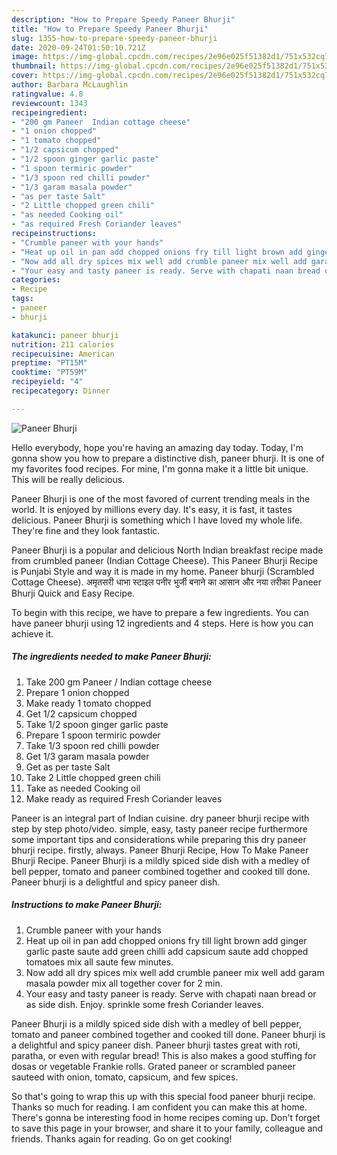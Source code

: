 ```yaml
---
description: "How to Prepare Speedy Paneer Bhurji"
title: "How to Prepare Speedy Paneer Bhurji"
slug: 1355-how-to-prepare-speedy-paneer-bhurji
date: 2020-09-24T01:50:10.721Z
image: https://img-global.cpcdn.com/recipes/2e96e025f51382d1/751x532cq70/paneer-bhurji-recipe-main-photo.jpg
thumbnail: https://img-global.cpcdn.com/recipes/2e96e025f51382d1/751x532cq70/paneer-bhurji-recipe-main-photo.jpg
cover: https://img-global.cpcdn.com/recipes/2e96e025f51382d1/751x532cq70/paneer-bhurji-recipe-main-photo.jpg
author: Barbara McLaughlin
ratingvalue: 4.8
reviewcount: 1343
recipeingredient:
- "200 gm Paneer  Indian cottage cheese"
- "1 onion chopped"
- "1 tomato chopped"
- "1/2 capsicum chopped"
- "1/2 spoon ginger garlic paste"
- "1 spoon termiric powder"
- "1/3 spoon red chilli powder"
- "1/3 garam masala powder"
- "as per taste Salt"
- "2 Little chopped green chili"
- "as needed Cooking oil"
- "as required Fresh Coriander leaves"
recipeinstructions:
- "Crumble paneer with your hands"
- "Heat up oil in pan add chopped onions fry till light brown add ginger garlic paste saute add green chilli add capsicum saute add chopped tomatoes mix all saute few minutes."
- "Now add all dry spices mix well add crumble paneer mix well add garam masala powder mix all together cover for 2 min."
- "Your easy and tasty paneer is ready. Serve with chapati naan bread or as side dish. Enjoy. sprinkle some fresh Coriander leaves."
categories:
- Recipe
tags:
- paneer
- bhurji

katakunci: paneer bhurji 
nutrition: 211 calories
recipecuisine: American
preptime: "PT15M"
cooktime: "PT59M"
recipeyield: "4"
recipecategory: Dinner

---
```



![Paneer Bhurji](https://img-global.cpcdn.com/recipes/2e96e025f51382d1/751x532cq70/paneer-bhurji-recipe-main-photo.jpg)

Hello everybody, hope you're having an amazing day today. Today, I'm gonna show you how to prepare a distinctive dish, paneer bhurji. It is one of my favorites food recipes. For mine, I'm gonna make it a little bit unique. This will be really delicious.

Paneer Bhurji is one of the most favored of current trending meals in the world. It is enjoyed by millions every day. It's easy, it is fast, it tastes delicious. Paneer Bhurji is something which I have loved my whole life. They're fine and they look fantastic.

Paneer Bhurji is a popular and delicious North Indian breakfast recipe made from crumbled paneer (Indian Cottage Cheese). This Paneer Bhurji Recipe is Punjabi Style and way it is made in my home. Paneer bhurji (Scrambled Cottage Cheese). अमृतसरी धाभा स्टाइल पनीर भुर्जी बनाने का आसान और नया तरीका Paneer Bhurji Quick and Easy Recipe.


To begin with this recipe, we have to prepare a few ingredients. You can have paneer bhurji using 12 ingredients and 4 steps. Here is how you can achieve it.

<!--inarticleads1-->

##### The ingredients needed to make Paneer Bhurji:

1. Take 200 gm Paneer / Indian cottage cheese
1. Prepare 1 onion chopped
1. Make ready 1 tomato chopped
1. Get 1/2 capsicum chopped
1. Take 1/2 spoon ginger garlic paste
1. Prepare 1 spoon termiric powder
1. Take 1/3 spoon red chilli powder
1. Get 1/3 garam masala powder
1. Get as per taste Salt
1. Take 2 Little chopped green chili
1. Take as needed Cooking oil
1. Make ready as required Fresh Coriander leaves


Paneer is an integral part of Indian cuisine. dry paneer bhurji recipe with step by step photo/video. simple, easy, tasty paneer recipe furthermore some important tips and considerations while preparing this dry paneer bhurji recipe. firstly, always. Paneer Bhurji Recipe, How To Make Paneer Bhurji Recipe. Paneer Bhurji is a mildly spiced side dish with a medley of bell pepper, tomato and paneer combined together and cooked till done. Paneer bhurji is a delightful and spicy paneer dish. 

<!--inarticleads2-->

##### Instructions to make Paneer Bhurji:

1. Crumble paneer with your hands
1. Heat up oil in pan add chopped onions fry till light brown add ginger garlic paste saute add green chilli add capsicum saute add chopped tomatoes mix all saute few minutes.
1. Now add all dry spices mix well add crumble paneer mix well add garam masala powder mix all together cover for 2 min.
1. Your easy and tasty paneer is ready. Serve with chapati naan bread or as side dish. Enjoy. sprinkle some fresh Coriander leaves.


Paneer Bhurji is a mildly spiced side dish with a medley of bell pepper, tomato and paneer combined together and cooked till done. Paneer bhurji is a delightful and spicy paneer dish. Paneer bhurji tastes great with roti, paratha, or even with regular bread! This is also makes a good stuffing for dosas or vegetable Frankie rolls. Grated paneer or scrambled paneer sauteed with onion, tomato, capsicum, and few spices. 

So that's going to wrap this up with this special food paneer bhurji recipe. Thanks so much for reading. I am confident you can make this at home. There's gonna be interesting food in home recipes coming up. Don't forget to save this page in your browser, and share it to your family, colleague and friends. Thanks again for reading. Go on get cooking!
